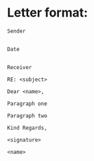 # Letter format:

    Sender


    Date


    Receiver

    RE: <subject>

    Dear <name>,

    Paragraph one

    Paragraph two

    Kind Regards,

    <signature>

    <name>
